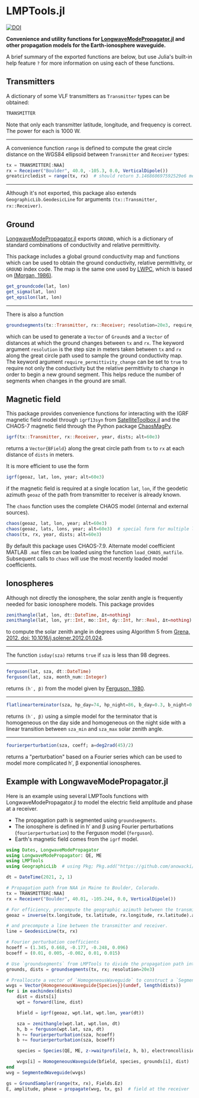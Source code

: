 # LMPTools.jl

[![DOI](https://zenodo.org/badge/343526561.svg)](https://zenodo.org/badge/latestdoi/343526561)

**Convenience and utility functions for [LongwaveModePropagator.jl](https://github.com/fgasdia/LongwaveModePropagator.jl) and other propagation models for the Earth-ionosphere waveguide.**

A brief summary of the exported functions are below, but use Julia's built-in help feature `?` for more information on using each of these functions.

## Transmitters

A dictionary of some VLF transmitters as `Transmitter` types can be obtained:

```julia
TRANSMITTER
```

Note that only each transmitter latitude, longitude, and frequency is correct. The power for each is 1000 W. 

---

A convenience function `range` is defined to compute the great circle distance on the WGS84 ellipsoid between `Transmitter` and `Receiver` types:

```julia
tx = TRANSMITTER[:NAA]
rx = Receiver("Boulder", 40.0, -105.3, 0.0, VerticalDipole())
greatcircledist = range(tx, rx)  # should return 3.146860697592529e6 meters
```

---

Although it's not exported, this package also extends `GeographicLib.GeodesicLine` for arguments `(tx::Transmitter, rx::Receiver)`.

## Ground

[LongwaveModePropagator.jl](https://github.com/fgasdia/LongwaveModePropagator.jl) exports `GROUND`, which is a dictionary of standard combinations of conductivity and relative permittivity.

This package includes a global ground conductivity map and functions which can be used to obtain the ground conductivity, relative permittivity, or `GROUND` index code. The map is the same one used by [LWPC](https://apps.dtic.mil/sti/citations/ADA350375), which is based on [(Morgan, 1986)](https://apps.dtic.mil/sti/citations/AD0675771). 

```julia
get_groundcode(lat, lon)
get_sigma(lat, lon)
get_epsilon(lat, lon)
```

---

There is also a function

```julia
groundsegments(tx::Transmitter, rx::Receiver; resolution=20e3, require_permittivity_change=false)
```

which can be used to generate a `Vector` of `Ground`s and a `Vector` of distances at which the ground changes between `tx` and `rx`. The keyword argument `resolution` is the step size in meters taken between `tx` and `rx` along the great circle path used to sample the ground conductivity map. The keyword argument `require_permittivity_change` can be set to `true` to require not only the conductivity but the relative permittivity to change in order to begin a new ground segment. This helps reduce the number of segments when changes in the ground are small.

## Magnetic field

This package provides convenience functions for interacting with the IGRF magnetic field model through `igrf13syn` from [SatelliteToolbox.jl](https://github.com/JuliaSpace/SatelliteToolbox.jl) and the CHAOS-7 magnetic field through the Python package [ChaosMagPy](https://github.com/ancklo/ChaosMagPy).

```julia
igrf(tx::Transmitter, rx::Receiver, year, dists; alt=60e3)
```

returns a `Vector{BField}` along the great circle path from `tx` to `rx` at each distance of `dists` in meters.

It is more efficient to use the form

```julia
igrf(geoaz, lat, lon, year; alt=60e3)
```

if the magnetic field is required at a single location `lat`, `lon`, if the geodetic azimuth `geoaz` of the path from transmitter to receiver is already known.

The `chaos` function uses the complete CHAOS model (internal and external sources).

```julia
chaos(geoaz, lat, lon, year; alt=60e3)
chaos(geoaz, lats, lons, year; alt=60e3)  # special form for multiple lats, lons
chaos(tx, rx, year, dists; alt=60e3)
```

By default this package uses CHAOS-7.9. Alternate model coefficient MATLAB `.mat` files can be loaded using the function `load_CHAOS_matfile`. Subsequent calls to `chaos` will use the most recently loaded model coefficients.

## Ionospheres

Although not directly the ionosphere, the solar zenith angle is frequently needed for basic ionosphere models. This package provides

```julia
zenithangle(lat, lon, dt::DateTime, Δτ=nothing)
zenithangle(lat, lon, yr::Int, mo::Int, dy::Int, hr::Real, Δτ=nothing)
```

to compute the solar zenith angle in degrees using Algorithm 5 from [Grena, 2012. doi: 10.1016/j.solener.2012.01.024](https://doi.org/10.1016/j.solener.2012.01.024).

---

The function `isday(sza)` returns `true` if `sza` is less than 98 degrees.

---

```julia
ferguson(lat, sza, dt::DateTime) 
ferguson(lat, sza, month_num::Integer)
```

returns `(h′, β)` from the model given by [Ferguson, 1980](https://apps.dtic.mil/sti/citations/ADA085399).

---

```julia
flatlinearterminator(sza, hp_day=74, hp_night=86, b_day=0.3, b_night=0.5; sza_min=90, sza_max=100)
```

returns `(h′, β)` using a simple model for the terminator that is homogeneous on the day side and homogeneous on the night side with a linear transition between `sza_min` and `sza_max` solar zenith angle.

---

```julia
fourierperturbation(sza, coeff; a=deg2rad(45)/2)
```

returns a "perturbation" based on a Fourier series which can be used to model more complicated h′, β exponential ionospheres.

## Example with LongwaveModePropagator.jl

Here is an example using several LMPTools functions with LongwaveModePropagator.jl to model the electric field amplitude and phase at a receiver.

- The propagation path is segmented using `groundsegments`.
- The ionosphere is defined in h′ and β using Fourier perturbations (`fourierperturbation`) to the Ferguson model (`ferguson`).
- Earth's magnetic field comes from the `igrf` model.

```julia
using Dates, LongwaveModePropagator
using LongwaveModePropagator: QE, ME
using LMPTools
using GeographicLib  # using Pkg; Pkg.add("https://github.com/anowacki/GeographicLib.jl")

dt = DateTime(2021, 2, 1)

# Propagation path from NAA in Maine to Boulder, Colorado.
tx = TRANSMITTER[:NAA]
rx = Receiver("Boulder", 40.01, -105.244, 0.0, VerticalDipole())

# For efficiency, precompute the geographic azimuth between the transmitter and receiver.
geoaz = inverse(tx.longitude, tx.latitude, rx.longitude, rx.latitude).azi

# and precompute a line between the transmitter and receiver.
line = GeodesicLine(tx, rx)

# Fourier perturbation coefficients
hcoeff = (1.345, 0.668, -0.177, -0.248, 0.096)
bcoeff = (0.01, 0.005, -0.002, 0.01, 0.015)

# Use `groundsegments` from LMPTools to divide the propagation path into segments
grounds, dists = groundsegments(tx, rx; resolution=20e3)

# Preallocate a vector of `HomogeneousWaveguide` to construct a `SegmentedWaveguide`
wvgs = Vector{HomogeneousWaveguide{Species}}(undef, length(dists))
for i in eachindex(dists)
    dist = dists[i]
    wpt = forward(line, dist)

    bfield = igrf(geoaz, wpt.lat, wpt.lon, year(dt))

    sza = zenithangle(wpt.lat, wpt.lon, dt)
    h, b = ferguson(wpt.lat, sza, dt)
    h += fourierperturbation(sza, hcoeff)
    b += fourierperturbation(sza, bcoeff)

    species = Species(QE, ME, z->waitprofile(z, h, b), electroncollisionfrequency)

    wvgs[i] = HomogeneousWaveguide(bfield, species, grounds[i], dist)
end
wvg = SegmentedWaveguide(wvgs)

gs = GroundSampler(range(tx, rx), Fields.Ez)
E, amplitude, phase = propagate(wvg, tx, gs)  # field at the receiver
```
